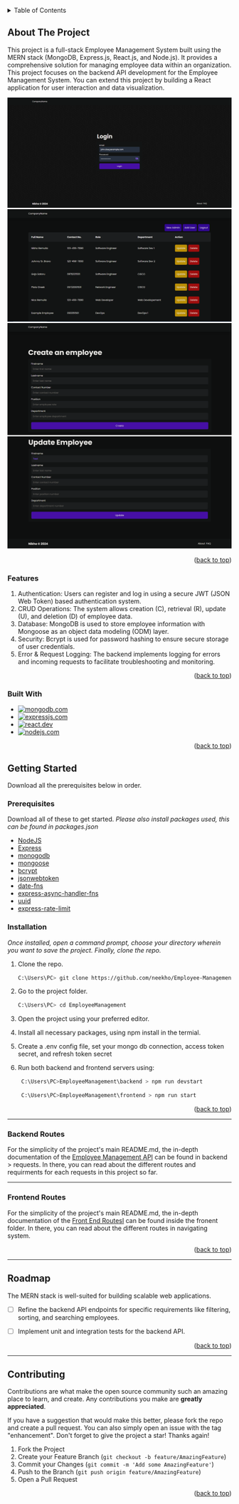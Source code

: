 <a name="readme-top"></a>
<!-- TABLE OF CONTENTS -->
<details>
  <summary>Table of Contents</summary>
  <ol>
    <li>
      <a href="#about-the-project">About The Project</a>
      <ul>
        <li><a href="#built-with">Built With</a></li>
      </ul>
    </li>
    <li>
      <a href="#getting-started">Getting Started</a>
      <ul>
        <li><a href="#prerequisites">Prerequisites</a></li>
        <li><a href="#installation">Installation</a></li>
      </ul>
    </li>
       <li>
      <a href="#api-routes">Routes</a>
      <ul>
           <li><a href="#api-routes">API Routes</a></li>
      </ul>
    </li>
    <li><a href="#roadmap">Roadmap</a></li>
    <li><a href="#contributing">Contributing</a></li>

  </ol>
</details>



<!-- ABOUT THE PROJECT -->
## About The Project
This project is a full-stack Employee Management System built using the MERN stack (MongoDB, Express.js, React.js, and Node.js). It provides a comprehensive solution for managing employee data within an organization. This project focuses on the backend API development for the Employee Management System. You can extend this project by building a React application for user interaction and data visualization.

![Login](./assets/screenshots/login.PNG)
![Dashboard](./assets/screenshots/dashboard.PNG)
![AddEmployee](./assets/screenshots/new_employee.PNG)
![UpdateEmployee](./assets/screenshots/update_employee.PNG)




<p align="right">(<a href="#readme-top">back to top</a>)</p>

### Features
1. Authentication: Users can register and log in using a secure JWT (JSON Web Token) based authentication system.
2. CRUD Operations: The system allows creation (C), retrieval (R), update (U), and deletion (D) of employee data.
3. Database: MongoDB is used to store employee information with Mongoose as an object data modeling (ODM) layer.
4. Security: Bcrypt is used for password hashing to ensure secure storage of user credentials.
5. Error & Request Logging: The backend implements logging for errors and incoming requests to facilitate troubleshooting and monitoring.

<p align="right">(<a href="#readme-top">back to top</a>)</p>


### Built With


* [![mongodb.com][mongodb.com]][MONGODB-URL]
* [![expressjs.com][expressjs.com]][EXPRESS-URL]
* [![react.dev][react.dev]][REACT-URL]
* [![nodejs.com][nodejs.com]][NODEJS-URL]

<p align="right">(<a href="#readme-top">back to top</a>)</p>

<!-- GETTING STARTED -->
## Getting Started

Download all the prerequisites below in order.

### Prerequisites
Download all of these to get started. _Please also install packages used, this can be found in packages.json_

* [NodeJS](https://nodejs.org/en/download/)
* [Express](https://expressjs.com/en/starter/installing.html)
* [monogodb](https://www.mongodb.com/cloud/atlas/lp/try4?utm_content=rlsavisitor&utm_source=google&utm_campaign=search_gs_pl_evergreen_atlas_core_retarget-brand_gic-null_apac-all_ps-all_desktop_eng_lead&utm_term=mongodb&utm_medium=cpc_paid_search&utm_ad=e&utm_ad_campaign_id=14412646476&adgroup=131761130812&cq_cmp=14412646476&gad_source=1&gclid=EAIaIQobChMI64LU4ZbbhAMVeVUPAh156wLtEAAYASAAEgJQTfD_BwE)
* [mongoose](https://mongoosejs.com/docs/)
* [bcrypt](https://www.npmjs.com/package/bcrypt)
* [jsonwebtoken](https://jwt.io)
* [date-fns](https://www.npmjs.com/package/date-fns)
* [express-async-handler-fns](https://www.npmjs.com/package/express-async-handler)
* [uuid](https://www.npmjs.com/package/uuid)
* [express-rate-limit](https://www.npmjs.com/package/express-rate-limit)



### Installation

_Once installed, open a command prompt, choose your directory wherein you want to save the project. Finally, clone the repo._


1. Clone the repo.
   ```sh
   C:\Users\PC> git clone https://github.com/neekho/Employee-Management.git
   ```
2. Go to the project folder.
   ```sh
   C:\Users\PC> cd EmployeeManagement
   ```
3. Open the project using your preferred editor.
   
4. Install all necessary packages, using npm install in the termial.
   
5. Create a .env config file, set your mongo db connection, access token secret, and refresh token secret
6. Run both backend and frontend servers using:
    ```sh
     C:\Users\PC>EmployeeManagement\backend > npm run devstart
     ```
    ```sh
     C:\Users\PC>EmployeeManagement\frontend > npm run start
     ```
<p align="right">(<a href="#readme-top">back to top</a>)</p>

___________________________________________________________________________________________________

### Backend Routes
For the simplicity of the project's main README.md, the in-depth documentation of the [Employee Management API](https://github.com/neekho/Employee-Management/tree/master/backend/requests) can be found in
backend > requests. In there, you can read about the different routes and requirments for each requests in this project so far.
___________________________________________________________________________________________________

### Frontend Routes
For the simplicity of the project's main README.md, the in-depth documentation of the [Front End RoutesI](https://github.com/neekho/Employee-Management/tree/master/backend/requests) can be found inside the fronent folder. In there, you can read about the different routes in navigating system.

<p align="right">(<a href="#readme-top">back to top</a>)</p>



___________________________________________________________________________________________________


<!-- ROADMAP -->
## Roadmap
 The MERN stack is well-suited for building scalable web applications.
- [ ] Refine the backend API endpoints for specific requirements like filtering, sorting, and searching employees.
- [ ] Implement unit and integration tests for the backend API.




<p align="right">(<a href="#readme-top">back to top</a>)</p>

___________________________________________________________________________________________________

<!-- CONTRIBUTING -->
## Contributing

Contributions are what make the open source community such an amazing place to learn, and create. Any contributions you make are **greatly appreciated**.

If you have a suggestion that would make this better, please fork the repo and create a pull request. You can also simply open an issue with the tag "enhancement".
Don't forget to give the project a star! Thanks again!

1. Fork the Project
2. Create your Feature Branch (`git checkout -b feature/AmazingFeature`)
3. Commit your Changes (`git commit -m 'Add some AmazingFeature'`)
4. Push to the Branch (`git push origin feature/AmazingFeature`)
5. Open a Pull Request

<p align="right">(<a href="#readme-top">back to top</a>)</p>




























<!-- MARKDOWN LINKS & IMAGES -->
<!-- https://www.markdownguide.org/basic-syntax/#reference-style-links -->
[product-screenshot]: images/screenshot.png



[mongodb.com]: https://img.shields.io/badge/mongodb-32a852?style=for-the-badge&logo=mongodb&logoColor=white
[MONGODB-URL]: https://www.mongodb.com/cloud/atlas/lp/try4?utm_source=google&utm_campaign=search_gs_pl_evergreen_atlas_core_prosp-brand_gic-null_apac-ph_ps-all_desktop_eng_lead&utm_term=mongodb&utm_medium=cpc_paid_search&utm_ad=e&utm_ad_campaign_id=12212624359&adgroup=115749710543&cq_cmp=12212624359&gad_source=1&gclid=CjwKCAiAibeuBhAAEiwAiXBoJFEks3P9gPBahanfK_zudnNu9bZoU3Gid6wCerA7qfBjIlZmmkUmAxoC5RAQAvD_BwE

[expressjs.com]: https://img.shields.io/badge/express-121a13?style=for-the-badge&logo=express&logoColor=white
[EXPRESS-URL]: https://expressjs.com


[react.dev]: https://img.shields.io/badge/react-5991eb?style=for-the-badge&logo=react&logoColor=white
[REACT-URL]: https://react.dev

[nodejs.com]: https://img.shields.io/badge/nodejs-74a867?style=for-the-badge&logo=nodejs&logoColor=white
[NODEJS-URL]: https://nodejs.org/en

